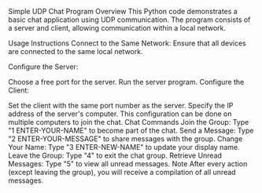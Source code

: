 Simple UDP Chat Program
Overview
This Python code demonstrates a basic chat application using UDP communication. The program consists of a server and client, allowing communication within a local network.

Usage Instructions
Connect to the Same Network: Ensure that all devices are connected to the same local network.

Configure the Server:

Choose a free port for the server.
Run the server program.
Configure the Client:

Set the client with the same port number as the server.
Specify the IP address of the server's computer.
This configuration can be done on multiple computers to join the chat.
Chat Commands
Join the Group: Type "1 ENTER-YOUR-NAME" to become part of the chat.
Send a Message: Type "2 ENTER-YOUR-MESSAGE" to share messages with the group.
Change Your Name: Type "3 ENTER-NEW-NAME" to update your display name.
Leave the Group: Type "4" to exit the chat group.
Retrieve Unread Messages: Type "5" to view all unread messages.
Note
After every action (except leaving the group), you will receive a compilation of all unread messages.
